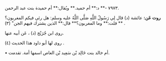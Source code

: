 ٧٩٧٣ -** د:** أم حميد.** ويُقال:** أم حميدة بنت عبد الرحمن.

**روت عَن:** عائشة (د) قال لِي رَسُولُ اللَّهِ صَلَّى اللَّهُ عليه وسلم: هل رئي فيكم المغربون؟** قلت:** وما المغربون؟** قال:** الذين يشترك فيهم الجن" (٣) .

روى ابن جُرَيْج (د) ، عَن أبيه عنها.

روى لها أبو داود هذا الحديث (٤) .

• أم خالد بنت خَالِد بْن سَعِيد بْن العاص اسمها أمة. تقدمت.